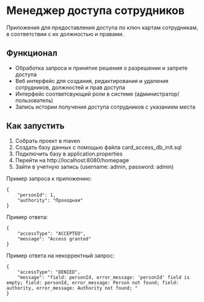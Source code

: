 # Менеджер доступа сотрудников
Приложения для предоставления доступа по ключ картам сотрудникам, в соответствии с их должностью и правами.

## Функционал
- Обработка запроса и принятие решения о разрешении и запрете доступа
- Веб интерфейс для создания, редактирования и удаления сотрудников, должностей и прав доступа
- Интерфейс соответсвующий роли в системе (администратор/пользователь)
- Запись истории получения доступа сотрудников с указанием места

## Как запустить
1. Собрать проект в maven
2. Создать базу данных с помощью файла card_access_db_init.sql
3. Подключить базу в application.properties
4. Перейти на http://localhost:8080/homepage
5. Зайти в учетную запись (username: admin, password: admin)

Пример запроса к приложению:
```
{
    "personId": 1,
    "authority": "Проходная"
}
```

Пример ответа:
```
{
    "accessType": "ACCEPTED",
    "message": "Access granted"
}
```
Пример ответа на некорректный запрос:
```
{
    "accessType": "DENIED",
    "message": "field: personId, error_message: 'personId' field is empty; field: personId, error_message: Person not found; field: authority, error_message: Authority not found; "
}
```
